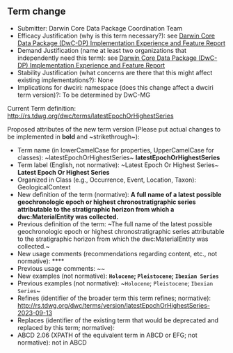 ## Term change

* Submitter: Darwin Core Data Package Coordination Team
* Efficacy Justification (why is this term necessary?): see [Darwin Core Data Package (DwC-DP) Implementation Experience and Feature Report](https://gbif.github.io/dwc-dp/docs/dwc_dp_implementation_feature_reports.pdf)
* Demand Justification (name at least two organizations that independently need this term): see [Darwin Core Data Package (DwC-DP) Implementation Experience and Feature Report](https://gbif.github.io/dwc-dp/docs/dwc_dp_implementation_feature_reports.pdf)
* Stability Justification (what concerns are there that this might affect existing implementations?): None
* Implications for dwciri: namespace (does this change affect a dwciri term version)?: To be determined by DwC-MG

Current Term definition: http://rs.tdwg.org/dwc/terms/latestEpochOrHighestSeries

Proposed attributes of the new term version (Please put actual changes to be implemented in **bold** and ~strikethrough~):

* Term name (in lowerCamelCase for properties, UpperCamelCase for classes): ~latestEpochOrHighestSeries~ **latestEpochOrHighestSeries**
* Term label (English, not normative): ~Latest Epoch Or Highest Series~ **Latest Epoch Or Highest Series**
* Organized in Class (e.g., Occurrence, Event, Location, Taxon): GeologicalContext
* New definition of the term (normative): **A full name of a latest possible geochronologic epoch or highest chronostratigraphic series attributable to the stratigraphic horizon from which a dwc:MaterialEntity was collected.**
* Previous definition of the term: ~The full name of the latest possible geochronologic epoch or highest chronostratigraphic series attributable to the stratigraphic horizon from which the dwc:MaterialEntity was collected.~
* New usage comments (recommendations regarding content, etc., not normative): **** 
* Previous usage comments: ~~
* New examples (not normative): **`Holocene`; `Pleistocene`; `Ibexian Series`**
* Previous examples (not normative): ~`Holocene`; `Pleistocene`; `Ibexian Series`~
* Refines (identifier of the broader term this term refines; normative): http://rs.tdwg.org/dwc/terms/version/latestEpochOrHighestSeries-2023-09-13
* Replaces (identifier of the existing term that would be deprecated and replaced by this term; normative): 
* ABCD 2.06 (XPATH of the equivalent term in ABCD or EFG; not normative): not in ABCD
